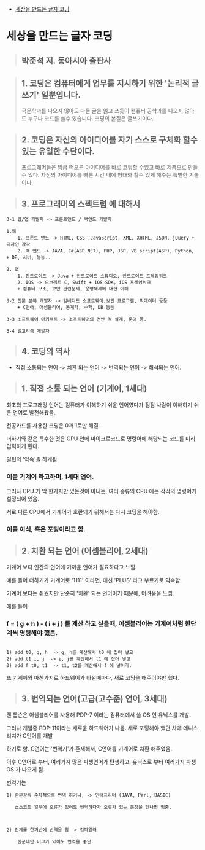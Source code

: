 <!-- START doctoc generated TOC please keep comment here to allow auto update -->
<!-- DON'T EDIT THIS SECTION, INSTEAD RE-RUN doctoc TO UPDATE -->


- [세상을 만드는 글자 코딩](#%EC%84%B8%EC%83%81%EC%9D%84-%EB%A7%8C%EB%93%9C%EB%8A%94-%EA%B8%80%EC%9E%90-%EC%BD%94%EB%94%A9)

<!-- END doctoc generated TOC please keep comment here to allow auto update -->

# 세상을 만드는 글자 코딩
>## 박준석 저.  동아시아 출판사

>## 1. 코딩은 컴퓨터에게 업무를 지시하기 위한 '논리적 글쓰기' 일뿐입니다. 
> 국문학과를 나오지 않아도 다들 글을 읽고 쓰듯이 컴퓨터 공학과를 나오지 않아도 누구나 코드를 쓸수 있습니다. 코딩의 본질은 글쓰기이다.

> ## 2. 코딩은 자신의 아이디어를 자기 스스로 구체화 할수있는 유일한 수단이다.
> 프로그래머들은 방금 떠오른 아이디어를 바로 코딩할 수있고 바로 제품으로 만들수 있다. 자신의 아이디어를 빠른 시간 내에 형태화 할수 있게 해주는 특별한 기술이다.

> ## 3. 프로그래머의 스펙트럼 에 대해서
```
3-1 웹/앱 개발자 -> 프론트앤드 / 백앤드 개발자

1.웹
    1. 프론트 앤드 -> HTML, CSS ,JavaScript, XML, XHTML, JSON, jQuery + 디자인 감각
    2. 백 앤드 -> JAVA, C#(ASP.NET), PHP, JSP, VB script(ASP), Python, + DB, 서버, 등등..

2. 앱
    1. 안드로이드 -> Java + 안드로이드 스튜디오, 안드로이드 프레임워크
    2. IOS -> 오브젝트 C, Swift + iOS SDK, iOS 프레임워크
    + 컴퓨터 구조, 보안 관련문제, 운영체제에 대한 이해

3-2 전문 분야 개발자 -> 임베디드 소프트웨어,보안 프로그램, 빅데이터 등등 
    + C언어, 어셈블리어, 통계학, 수학, DB 등등

3-3 소프트웨어 아키텍트 -> 소프트웨어의 전반 적 설계, 운영 등.

3-4 알고리즘 개발자
```

> ## 4. 코딩의 역사
+ 직접 소통되는 언어 -> 치환 되는 언어 -> 번역되는 언어 -> 해석되는 언어.

>## 1. 직접 소통 되는 언어 (기계어, 1세대)


최초의 프로그래밍 언어는 컴퓨터가 이해하기 쉬운 언어였다가 점점 사람이 이해하기 쉬운 언어로 발전해왔음.

천공카드를 사용한 코딩은 0과 1로만 해결.

 더하기와 같은 특수한 것은 CPU 안에 마이크로코드로 명령어에 해당되는 코드를 미리 입력하게 된다.
 
 일련의 '약속'을 하게됨. 

### 이를 기계어 라고하며, 1세대 언어.

그러나 CPU 가 딱 한가지만 있는것이 아니듯, 여러 종류의 CPU 에는 각각의 명령어가 설정되어 있음. 

서로 다른 CPU에서 기계어가 호환되기 위해서는 다시 코딩을 해야함.

### 이를 이식, 혹은 포팅이라고 함. 

> ## 2. 치환 되는 언어 (어셈블리어, 2세대)

기계어 보다 인간의 언어에 가까운 언어가 필요하다고 느낌.

 예를 들어 더하기가 기계어로 '1111' 이라면, 대신 'PLUS' 라고 부르기로 약속함. 
 
 기계어 보다는 쉬웠지만  단순히 '치환' 되는 언어이기 때문에, 어려움을 느낌.


에를 들어 

### f = ( g + h ) - ( i + j ) 를 계산 하고 싶을때, 어셈블리어는 기계어처럼 한단계씩 명령해야 했음.
```

1) add t0, g, h  -> g, h를 계산해서 t0 에 집어 넣고
2) add t1 i, j  -> i, j를 계산해서 t1 에 집어 넣고
3) add f t0, t1  -> t1, t2를 계산해서 f 에 넣어라.
```
또 기계어와 마찬가지로 하드웨어가 바뀔때마다, 새로 코딩을 해주어야만 했다.

> ## 3. 번역되는 언어(고급(고수준) 언어, 3세대)

켄 톰슨은 어셈블리어를 사용해 PDP-7 이라는 컴퓨터에서 쓸 OS 인 유닉스를 개발. 

그러나 개발중 PDP-11이라는 새로운 하드웨어가 나옴. 새로 포팅해야 했던 차에 데니스 리치가 C언어를 개발 

하기로 함. C언어는 '번역기'가 존재해서, C언어를 기계어로 치환 해주었음. 

이후 C언어로 부터, 여러가지 많은 파생언어가 탄생하고, 유닉스로 부터 여러가지 파생 OS 가 나오게 됨.

번역기는 
```
1) 한문장씩 순차적으로 번역 하거나, -> 인터프리터 (JAVA, Perl, BASIC)
   
   소스코드 일부에 오류가 있어도 번역하다가 오류가 있는 문장을 만나면 멈춤. 



2) 전체를 한꺼번에 번역을 함 -> 컴파일러

    한군데만 버그가 있어도 번역을 중단.
```